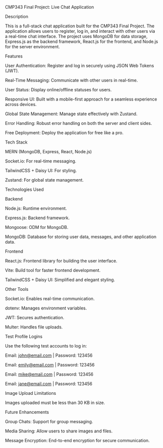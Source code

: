 CMP343 Final Project: Live Chat Application

Description

This is a full-stack chat application built for the CMP343 Final Project. The application allows users to register, log in, and interact with other users via a real-time chat interface. The project uses MongoDB for data storage, Express.js as the backend framework, React.js for the frontend, and Node.js for the server environment.

Features

User Authentication: Register and log in securely using JSON Web Tokens (JWT).

Real-Time Messaging: Communicate with other users in real-time.

User Status: Display online/offline statuses for users.

Responsive UI: Built with a mobile-first approach for a seamless experience across devices.

Global State Management: Manage state effectively with Zustand.

Error Handling: Robust error handling on both the server and client sides.

Free Deployment: Deploy the application for free like a pro.

Tech Stack

MERN (MongoDB, Express, React, Node.js)

Socket.io: For real-time messaging.

TailwindCSS + Daisy UI: For styling.

Zustand: For global state management.

Technologies Used

Backend

Node.js: Runtime environment.

Express.js: Backend framework.

Mongoose: ODM for MongoDB.

MongoDB: Database for storing user data, messages, and other application data.

Frontend

React.js: Frontend library for building the user interface.

Vite: Build tool for faster frontend development.

TailwindCSS + Daisy UI: Simplified and elegant styling.

Other Tools

Socket.io: Enables real-time communication.

dotenv: Manages environment variables.

JWT: Secures authentication.

Multer: Handles file uploads.

Test Profile Logins

Use the following test accounts to log in:

Email: john@email.com | Password: 123456

Email: emily@email.com | Password: 123456

Email: mike@email.com | Password: 123456

Email: jane@email.com | Password: 123456

Image Upload Limitations

Images uploaded must be less than 30 KB in size.

Future Enhancements

Group Chats: Support for group messaging.

Media Sharing: Allow users to share images and files.

Message Encryption: End-to-end encryption for secure communication.
